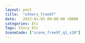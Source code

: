 ```yaml
---
layout: post
title:  "others_free97"
date:   2022-01-05 09:00:00 +0000
categories: Etc
Tags: Story Etc
SceneCode: ["scene_free97_q1_s20"]
---
```

